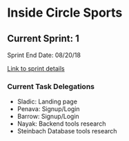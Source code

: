 # Inside Circle Sports

## Current Sprint: 1

Sprint End Date: 08/20/18

[Link to sprint details](https://docs.google.com/document/d/1vndVEriG7k0tD7HmMshF-WK_4T8Cvd2mRKyswJtH4AI/edit)

### Current Task Delegations

- Sladic: Landing page
- Penava: Signup/Login
- Barrow: Signup/Login
- Nayak: Backend tools research
- Steinbach Database tools research